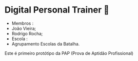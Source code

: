 #  Digital Personal Trainer 🔰

- Membros :
 - João Vieira;
 - Rodrigo Rocha;
- Escola :
 - Agrupamento Escolas da Batalha.

Este é primeiro protótipo da PAP (Prova de Aptidão Profissional)


